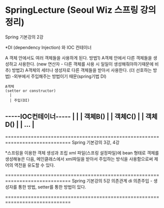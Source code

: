 # SpringLecture  (Seoul Wiz 스프링 강의 정리)

Spring 기본강의 2강

*DI (dependency Injection) 와 IOC 컨테이너

A 객체 안에서도 여러 객체들을 사용하게 된다.
방법1) A객체 안에서 다른 객체들을 생성하고 사용한다. (new 연산자 - 다른 객체를 사용 시 일일이 생성해줘야하기때문에 비추)
방법2) A객체의 세터나 생성자로 다른 객체들을 받아서 사용한다. (더 선호하는 방법)
	-외부에서 주입해주는 방법이기 때문(spring기법 DI)

	A객체
	(setter or constructor)
	  |
	  | 주입(DI)
 -----IOC컨테이너-----
 |                   |
 |    객체B()        |
 |    객체C()        |
 |    객체D()        |
 |       ...         |    
 ---------------------
=============================================================================
Spring 기본강의 3강, 4강

*스프링을 이용한 객체 생성과 조립
xml 파일(스프링 설정파일)에 bean 형태로 객체를 생성해놓은 다음, 메인클래스에서 xml파일을 받아서 주입하는 방식을 사용함으로써 제어의 역전을 유도할 수 있다.

=============================================================================
Spring 기본강의 5강
의존관계
di 의존주입 - 생성자를 통한 방법, setter를 통한 방법이 있다.

=============================================================================
